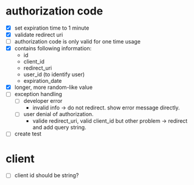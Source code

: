 # authorization code
- [x] set expiration time to 1 minute
- [x] validate redirect uri
- [ ] authorization code is only valid for one time usage
- [x] contains following information:
  - id 
  - client_id
  - redirect_uri
  - user_id (to identify user)
  - expiration_date
- [x] longer, more random-like value
- [ ] exception handling
  - [ ] developer error
    - invalid info -> do not redirect. show error message directly.
  - [ ] user denial of authorization.
    - valide redirect_uri, valid client_id but other problem -> redirect and add query string.
- [ ] create test

# client
- [ ] client id should be string?
